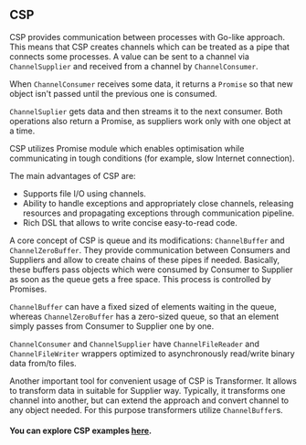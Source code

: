 ## CSP

CSP provides communication between processes with Go-like approach. This means that CSP creates channels which can be 
treated as a pipe that connects some processes. A value can be sent to a channel via `ChannelSupplier` and received 
from a channel by `ChannelConsumer`. 

When `ChannelConsumer` receives some data, it returns a `Promise` so that new object isn't 
passed until the previous one is consumed. 

`ChannelSuplier` gets data and then streams it to the next consumer. Both operations also return a Promise, as suppliers 
work only with one object at a time.

CSP utilizes Promise module which enables optimisation while communicating in tough conditions (for example, slow 
Internet connection).

The main advantages of CSP are:
* Supports file I/O using channels.
* Ability to handle exceptions and appropriately close channels, releasing resources and propagating exceptions through 
communication pipeline.
* Rich DSL that allows to write concise easy-to-read code.

A core concept of CSP is queue and its modifications: `ChannelBuffer` and `ChannelZeroBuffer`. They provide communication 
between Consumers and Suppliers and allow to create chains of these pipes if needed. Basically, these buffers pass objects 
which were consumed by Consumer to Supplier as soon as the queue gets a free space. This process is controlled by Promises.

`ChannelBuffer` can have a fixed sized of elements waiting in the queue, whereas `ChannelZeroBuffer` has a zero-sized queue, 
so that an element simply passes from Consumer to Supplier one by one.

`ChannelConsumer` and `ChannelSupplier` have `ChannelFileReader` and `ChannelFileWriter` wrappers optimized 
to asynchronously read/write binary data from/to files.

Another important tool for convenient usage of CSP is Transformer. It allows to transform data in suitable for Supplier way.
Typically, it transforms one channel into another, but can extend the approach and convert channel to any object needed.
For this purpose transformers utilize `ChannelBuffer`s. 

#### You can explore CSP examples [here](https://github.com/softindex/datakernel/tree/master/examples/csp).